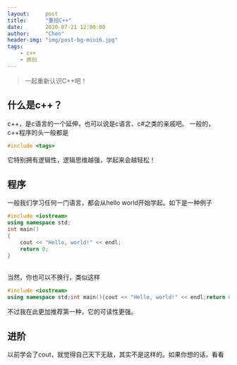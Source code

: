 ```yaml
---
layout:     post
title:      "重拾C++"
date:       2020-07-21 12:00:00
author:     "Chen"
header-img: "img/post-bg-miui6.jpg"
tags:
    - c++
    - 原创
---
```

> 一起重新认识C++吧！

## 什么是c++？
c++，是c语言的一个延伸，也可以说是c语言、c#之类的亲戚吧。
一般的，c++程序的头一般都是
``` cpp
#include <tags>
 ```
 它特别拥有逻辑性，逻辑思维越强，学起来会越轻松！
 ## 程序
 一般我们学习任何一门语言，都会从hello world开始学起。如下是一种例子
 
``` cpp
#include <iostream>
using namespace std;
int main()
{
    cout << "Hello, world!" << endl;
    return 0;
}
``` 
</br>
当然，你也可以不换行，类似这样

``` cpp
#include <iostream>
using namespace std;int main(){cout << "Hello, world!" << endl;return 0;}
``` 

不过我在此更加推荐第一种，它的可读性更强。
## 进阶
以前学会了cout，就觉得自己天下无敌，其实不是这样的。如果你想的话，看看
